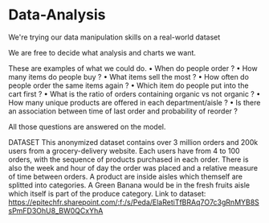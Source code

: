 # Data-Analysis
 We're trying our data manipulation skills on a real-world dataset

We are free to decide what analysis and charts we want.

These are examples of what we could do.
• When do people order ?
• How many items do people buy ?
• What items sell the most ?
• How often do people order the same items again ?
• Which item do people put into the cart first ?
• What is the ratio of orders containing organic vs not organic ?
• How many unique products are offered in each department/aisle ?
• Is there an association between time of last order and probability of reorder ?

All those questions are answered on the model.

DATASET
This anonymized dataset contains over 3 million orders and 200k users from a grocery-delivery website.
Each users have from 4 to 100 orders, with the sequence of products purchased in each order.
There is also the week and hour of day the order was placed and a relative measure of time between orders.
A product are inside aisles which themself are splitted into categories.
A Green Banana would be in the fresh fruits aisle which itself is part of the produce category.
Link to dataset:
https://epitechfr.sharepoint.com/:f:/s/Peda/ElaRetiTfBRAq7O7c3gRnMYB8SsPmFD3OhU8_BW0QCxYhA
